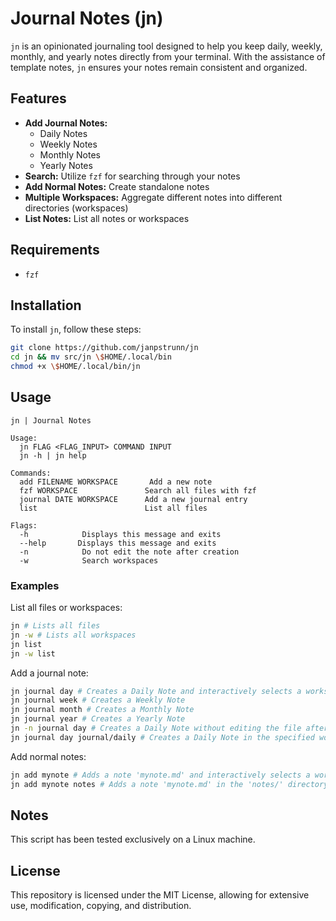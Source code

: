 # Journal Notes (jn)

`jn` is an opinionated journaling tool designed to help you keep daily, weekly, monthly, and yearly notes directly from your terminal. With the assistance of template notes, `jn` ensures your notes remain consistent and organized.

## Features

- **Add Journal Notes:**
  - Daily Notes
  - Weekly Notes
  - Monthly Notes
  - Yearly Notes
- **Search:** Utilize `fzf` for searching through your notes
- **Add Normal Notes:** Create standalone notes
- **Multiple Workspaces:** Aggregate different notes into different directories (workspaces)
- **List Notes:** List all notes or workspaces

## Requirements

- `fzf`

## Installation

To install `jn`, follow these steps:

```bash
git clone https://github.com/janpstrunn/jn
cd jn && mv src/jn \$HOME/.local/bin
chmod +x \$HOME/.local/bin/jn
```

## Usage

```
jn | Journal Notes

Usage:
  jn FLAG <FLAG_INPUT> COMMAND INPUT
  jn -h | jn help

Commands:
  add FILENAME WORKSPACE       Add a new note
  fzf WORKSPACE               Search all files with fzf
  journal DATE WORKSPACE      Add a new journal entry
  list                        List all files

Flags:
  -h            Displays this message and exits
  --help       Displays this message and exits
  -n            Do not edit the note after creation
  -w            Search workspaces
```

### Examples

List all files or workspaces:

```bash
jn # Lists all files
jn -w # Lists all workspaces
jn list
jn -w list
```

Add a journal note:

```bash
jn journal day # Creates a Daily Note and interactively selects a workspace with fzf
jn journal week # Creates a Weekly Note
jn journal month # Creates a Monthly Note
jn journal year # Creates a Yearly Note
jn -n journal day # Creates a Daily Note without editing the file after creation
jn journal day journal/daily # Creates a Daily Note in the specified workspace
```

Add normal notes:

```bash
jn add mynote # Adds a note 'mynote.md' and interactively selects a workspace with fzf
jn add mynote notes # Adds a note 'mynote.md' in the 'notes/' directory
```

## Notes

This script has been tested exclusively on a Linux machine.

## License

This repository is licensed under the MIT License, allowing for extensive use, modification, copying, and distribution.
